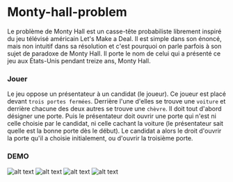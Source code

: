 # Monty-hall-problem

Le problème de Monty Hall est un casse-tête probabiliste librement inspiré du jeu télévisé américain Let's Make a Deal. Il est simple dans son énoncé, mais non intuitif dans sa résolution et c'est pourquoi on parle parfois à son sujet de paradoxe de Monty Hall. Il porte le nom de celui qui a présenté ce jeu aux États-Unis pendant treize ans, Monty Hall.


### Jouer 
Le jeu oppose un présentateur à un candidat (le joueur). 
Ce joueur est placé devant `trois portes fermées`. Derrière l'une d'elles se trouve une `voiture` et derrière chacune des deux autres se trouve une `chèvre`. Il doit tout d'abord désigner une porte. Puis le présentateur doit ouvrir une porte qui n'est ni celle choisie par le candidat, ni celle cachant la voiture (le présentateur sait quelle est la bonne porte dès le début). Le candidat a alors le droit d'ouvrir la porte qu'il a choisie initialement, ou d'ouvrir la troisième porte.

### DEMO

![alt text](https://raw.githubusercontent.com/raniaAyadi/Monty-hall-problem/master/image/1.png)
![alt text](https://raw.githubusercontent.com/raniaAyadi/Monty-hall-problem/master/image/2.png)
![alt text](https://raw.githubusercontent.com/raniaAyadi/Monty-hall-problem/master/image/3.png)
![alt text](https://raw.githubusercontent.com/raniaAyadi/Monty-hall-problem/master/image/4.png)


      
